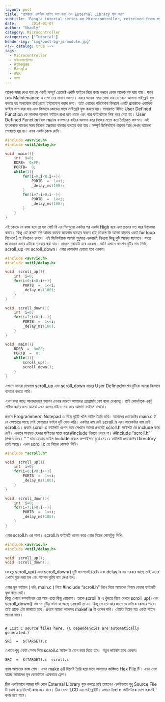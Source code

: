 ```yaml
---
layout: post
title: "প্রজেক্টকে একাধিক ফাইল ভাগ করা এবং External Library যুক্ত করা"
subtitle: 'Bangla tutorial series on Microcontroller, retreived from my previous blog d15tech.com. Dated here according to the original published date.'
date:       2014-01-07
author: "Shadly"
category: Microcontroller
categories: ['Tutorial']
header-img: "img/post-bg-js-module.jpg"
<!-- catalog: true -->
tags:
  - Microcontroller
  - মাইক্রোকন্ট্রোলার
  - Atmega8
  - Bangla
  - AVR
  - বাংলা
---
```




অনেক সময় দেখা যায় যে একটি সম্পূর্ণ প্রোজেক্ট একটি ফাইলে নিয়ে কাজ করলে কোড অনেক বড় হয়ে যায়। ফলে কোড Maintenance এ দেখা দেয় নানান সমস্যা। এবার অনেক সময় দেখা যায় যে কোন আলাদা লাইব্রেরি যুক্ত করতে হয় অন্যকোন হার্ডওয়্যার ইন্টারফেস করার জন্য। তাই এবারের পরিবেশনা কিভাবে একটি প্রজেক্টকে একাধিক ফাইল ভাগ করা যায় এবং কিভাবে কোডের সাথে লাইব্রেরি যুক্ত করতে হয়। সাধারণত বিভিন্ন User Defined Function কে আলাদা আলাদা ফাইলে রাখা হয়ে থাকে এবং পরে ফাইলটাকে লিঙ্ক করে দেয়া হয়। User Defined Function হল main ফাংশনের বাইরে আলাদা করে নিজের মতো করে তৈরিকৃত ফাংশন। এই ফাংশনকে কাজের সময় নিজের ইচ্ছামত বারবার ব্যবহার করা যায়। সম্পূর্ণ জিনিসটাকে বারবার আর লেখার ঝামেলা পোহাতে হয় না। এখন একটা কোড দেখি।

```cpp
#include <avr/io.h>
#include <util/delay.h>

void  main(){
	int  i=0;
	DDRB=  0xFF;
	PORTB=  0;
	while(1){
		for(i=0;i<8;i++){
			PORTB  =  1<<i;
			_delay_ms(100);
		}
		for(i=7;i>0;i--){
			PORTB  =  1<<i;
			_delay_ms(100);
		}
	}
}
```
এই কোডে যে কাজ হবে তা হল পোর্ট বি এর পিনগুলো একটার পর একটা High হবে এবং স্ক্রলের মত করে উঠানামা করবে। কিন্তু এই স্ক্রলটা যদি আমরা কয়েক জায়গায় ব্যবহার করতে চাই তাহলে কি আমরা বারবার একই for loop লিখেবো? না লিখলেও চলবে। এই জিনিসটাকে আমরা শুধুমাত্র একবারই লিখবো কিন্তু দুটি আলদা ফাংশনে। যাতে প্রয়োজনে এবার এটাকে ব্যবহার করা যায়। তাহলে কোডটা হবে এরকম। আমি এখানে ফাংশন দুটির নাম দিচ্ছি scroll_up এবং scroll_down। এবার কোডটার চেহারা হবে এরকম।

```cpp
#include <avr/io.h>
#include <util/delay.h>

void  scroll_up(){
	int  i=0;
	for(i=0;i<8;i++){
		PORTB  =  1<<i;
		_delay_ms(100);
	}
}

void  scroll_down(){
	int  i=0;
	for(i=7;i>0;i--){
		PORTB  =  1<<i;
		_delay_ms(100);
	}
}

void  main(){
	DDRB  =  0xFF;
	PORTB  =  0;
	while(1){
		scroll_up();
		scroll_down();
	}
}
```

এখানে আমরা দেখলাম scroll_up এবং scroll_down নামের User Definedফাংশন দুটিকে আমরা কিভাবে ব্যবহার করতে পারি।

এখন কথা হচ্ছে আলাদাভাবে ফাংশন লেখার কারণে আমাদের প্রোগ্রামটা বেশ বড়ো দেখাচ্ছে। তাই কোডটাকে একটু সাইজ করার জন্য আমরা এখন এদের বাইরে বের করে আলাদা ফাইলে রাখবো।

প্রথমে Programmers’ Notepad এ গিয়ে দুইটি খালি ফাইল তৈরি করি। আমাদের প্রোজেক্টের main.c টা যে ফোল্ডারে আছে সেই ফোল্ডারে ফাইল দুটি সেভ করি। একটার নাম দেই scroll.h এবং আরেকটার নাম দেই scroll.c। প্রথমে scroll.c ফাইলটা ওপেন করে সেখানে আমরা প্রথমেই scroll.h ফাইলটা কে include করে দেই। এখানে অন্যান্য হেডার ফাইলের মতো করে #include লিখলে চলবে না। #include “scroll.h” লিখতে হবে। ” ” দ্বারা হেডার ফাইল Include করলে কম্পাইলার বুঝে নেয় যে ফাইলটা প্রোজেক্টের Directory তেই আছে। এখন scroll.c তে নিচের কোডটা লিখি।

```cpp
#include "scroll.h"

void  scroll_up(){
	int  i=0;
	for(i=0;i<8;i++){
		PORTB  =  1<<i;
		_delay_ms(100);
	}
}

void  scroll_down(){
	int  i=0;
	for(i=7;i>0;i--){
		PORTB  =  1<<i;
		_delay_ms(100);
	}
}
```
এবার scroll.h এর পালা। scroll.h ফাইলটি ওপেন করে এবার নিচের কোডটুকু লিখি।

```cpp
#include <avr/io.h>
#include <util/delay.h>

void  scroll_up();
void  scroll_down();
```

যেহেতু scroll_up() এবং scroll_down() দুটি ফাংশনেই io.h এবং delay.h এর দরকার আছে তাই এদের এখানে যুক্ত করা হল এবং ফাংশন দুটির নাম লেখা হল।

এবার মূল ফাইলে ( ধরি, main.c ) গিয়ে #include “scroll.h” লিখে দিয়ে আমাদের নিজস্ব হেডার ফাইলটি যুক্ত করে দেই।  
কিন্তু এখানে কম্পাইলার তো আর এতো কিছু বোঝেনা। তাকে scroll.h এ খুঁজতে গিয়ে দেখবে scroll_up() এবং scroll_down() ফাংশন দুটির বর্ণনা যা আছে scroll.c এ। কিন্তু সে তো আর জানে যে এটাকে কোথায় পাবে। তাই তাকে এটা জানাতে হবে। প্রথমে আমরা আমদের makefile টা ওপেন করি। এটাতে নিচের মত একটা লাইন পাওয়া যাবে।

```

# List C source files here. (C dependencies are automatically generated.)

SRC  =  $(TARGET).c
```
এখানে শুধু একটা স্পেস দিয়ে scroll.c ফাইল টা যোগ করে দিতে হবে। নতুন লাইনটা হবে এরকম।
```
SRC  =  $(TARGET).c  scroll.c
```
ব্যাস আমাদের কাজ শেষ। এখন make all দিলেই তৈরি হয়ে যাবে আমাদের কাঙ্ক্ষিত Hex File টি। এখন দেখা যাচ্ছে আমাদের মূল কোডটাকে একেবারে ফ্রেশ।

ঠিক একইভাবে আমরা যদি কোন External Library যুক্ত করতে চাই তাহলেও একইভাবে শুধু Source File টা যোগ করে দিলেই কাজ হয়ে যাবে। ঠিক যেমন LCD এর লাইব্রেরিটি। এখানে lcd.c ফাইলটাকে যোগ করলেই কাজ হয়ে যাবে।